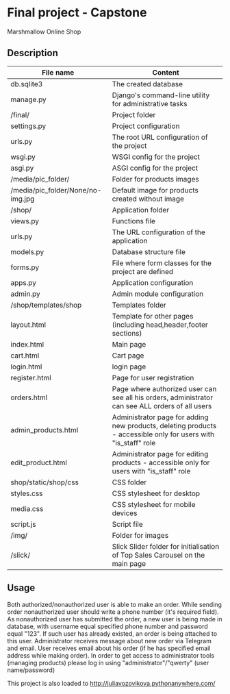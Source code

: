 # Final project - Capstone

Marshmallow Online Shop

## Description

File name  		 	   				| Content
------------------------------------|----------------------
db.sqlite3							| The created database 
manage.py							| Django's command-line utility for administrative tasks
/final/								| Project folder
	settings.py						| Project configuration
	urls.py							| The root URL configuration of the project
	wsgi.py							| WSGI config for the project
	asgi.py							| ASGI config for the project
/media/pic_folder/						| Folder for products images
/media/pic_folder/None/no-img.jpg 				| Default image for products created without image
/shop/								| Application folder
	views.py						| Functions file
	urls.py							| The URL configuration of the application
	models.py						| Database structure file
	forms.py						| File where form classes for the project are defined
	apps.py							| Application configuration
	admin.py						| Admin module configuration
/shop/templates/shop						| Templates  folder
	layout.html 						| Template for other pages (including head,header,footer sections)
	index.html      					| Main page 
	cart.html       					| Cart page
	login.html  						| login page
	register.html   					| Page for user registration
	orders.html						| Page where authorized user can see all his orders, administrator can see ALL orders of all users
	admin_products.html					| Administrator page for adding new products, deleting products - accessible only for users with "is_staff" role
	edit_product.html					| Administrator page for editing products - accessible only for users with "is_staff" role
shop/static/shop/css						| CSS folder
	styles.css     						| CSS stylesheet for desktop
	media.css						| CSS stylesheet for mobile devices
	script.js						| Script file 
	/img/							| Folder for images
	/slick/							| Slick Slider folder for initialisation of Top Sales Carousel on the main page
	
	
## Usage

Both authorized/nonauthorized user is able to make an order. While sending order nonauthorized user should write a phone number (it's required field). 
As nonauthorized user has submitted the order, a new user is being made in database, with username equal specified phone number and password equal "123". If such user has already existed, an order is being attached to this user.
Administrator receives message about new order via Telegram and email. User receives email about his order (if he has specified email address while making order).
In order to get access to administrator tools (managing products) please log in using "administrator"/"qwerty" (user name/password)

This project is also loaded to http://juliavozovikova.pythonanywhere.com/
